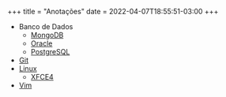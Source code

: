 +++
title = "Anotações"
date = 2022-04-07T18:55:51-03:00
+++


- Banco de Dados
  - [MongoDB](/anotacoes/banco-de-dados/mongodb/)
  - [Oracle](/anotacoes/banco-de-dados/oracle/)
  - [PostgreSQL](/anotacoes/banco-de-dados/postgresql/)
- [Git](/anotacoes/git/)
- [Linux](/anotacoes/linux/)
  - [XFCE4](/anotacoes/linux/xfce4/)
- [Vim](/anotacoes/vim/)
